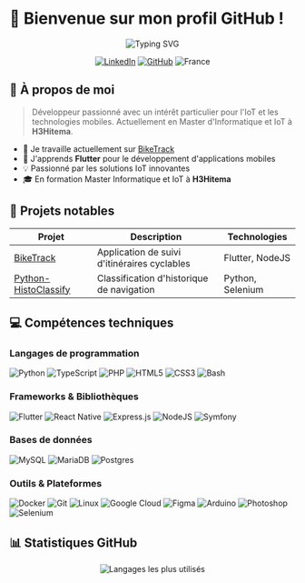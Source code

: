 # 👋 Bienvenue sur mon profil GitHub !

<div align="center">
  <img src="https://readme-typing-svg.herokuapp.com?font=Fira+Code&size=25&duration=3000&pause=1000&color=41B883&center=true&vCenter=true&width=435&lines=Je+suis+Ga%C3%ABtan+STYSKAL;D%C3%A9veloppeur+passionn%C3%A9" alt="Typing SVG" />
  
  <p>
    <a href="https://www.linkedin.com/in/gaetan-styskal/" target="_blank"><img alt="LinkedIn" src="https://img.shields.io/badge/linkedin-%230077B5.svg?&style=for-the-badge&logo=linkedin&logoColor=white" /></a>
    <a href="https://github.com/gaesty" target="_blank"><img alt="GitHub" src="https://img.shields.io/badge/github-%23121011.svg?&style=for-the-badge&logo=github&logoColor=white" /></a>
    <img alt="France" src="https://img.shields.io/badge/France-🇫🇷-blue?style=for-the-badge" />
  </p>
</div>

## 📌 À propos de moi

> Développeur passionné avec un intérêt particulier pour l'IoT et les technologies mobiles. Actuellement en Master d'Informatique et IoT à **H3Hitema**.

- 🔭 Je travaille actuellement sur [BikeTrack](https://github.com/gaesty/BikeTrack)
- 🌱 J'apprends **Flutter** pour le développement d'applications mobiles
- 💡 Passionné par les solutions IoT innovantes
- 🎓 En formation Master Informatique et IoT à **H3Hitema**

## 🚀 Projets notables

| Projet | Description | Technologies |
|--------|-------------|-------------|
| [BikeTrack](https://github.com/gaesty/BikeTrack) | Application de suivi d'itinéraires cyclables | Flutter, NodeJS |
| [Python-HistoClassify](https://github.com/gaesty/python-classify) | Classification d'historique de navigation | Python, Selenium |

## 💻 Compétences techniques

### Langages de programmation
![Python](https://img.shields.io/badge/python-3670A0?style=for-the-badge&logo=python&logoColor=ffdd54)
![TypeScript](https://img.shields.io/badge/typescript-%23007ACC.svg?style=for-the-badge&logo=typescript&logoColor=white)
![PHP](https://img.shields.io/badge/php-%23777BB4.svg?style=for-the-badge&logo=php&logoColor=white)
![HTML5](https://img.shields.io/badge/html5-%23E34F26.svg?style=for-the-badge&logo=html5&logoColor=white)
![CSS3](https://img.shields.io/badge/css3-%231572B6.svg?style=for-the-badge&logo=css3&logoColor=white)
![Bash](https://img.shields.io/badge/bash-%23121011.svg?style=for-the-badge&logo=gnu-bash&logoColor=white)

### Frameworks & Bibliothèques
![Flutter](https://img.shields.io/badge/Flutter-%2302569B.svg?style=for-the-badge&logo=Flutter&logoColor=white)
![React Native](https://img.shields.io/badge/react_native-%2320232a.svg?style=for-the-badge&logo=react&logoColor=%2361DAFB)
![Express.js](https://img.shields.io/badge/express.js-%23404d59.svg?style=for-the-badge&logo=express&logoColor=%2361DAFB)
![NodeJS](https://img.shields.io/badge/node.js-6DA55F?style=for-the-badge&logo=node.js&logoColor=white)
![Symfony](https://img.shields.io/badge/symfony-%23000000.svg?style=for-the-badge&logo=symfony&logoColor=white)

### Bases de données
![MySQL](https://img.shields.io/badge/mysql-%2300f.svg?style=for-the-badge&logo=mysql&logoColor=white)
![MariaDB](https://img.shields.io/badge/MariaDB-003545?style=for-the-badge&logo=mariadb&logoColor=white)
![Postgres](https://img.shields.io/badge/postgres-%23316192.svg?style=for-the-badge&logo=postgresql&logoColor=white)

### Outils & Plateformes
![Docker](https://img.shields.io/badge/docker-%230db7ed.svg?style=for-the-badge&logo=docker&logoColor=white)
![Git](https://img.shields.io/badge/git-%23F05033.svg?style=for-the-badge&logo=git&logoColor=white)
![Linux](https://img.shields.io/badge/Linux-FCC624?style=for-the-badge&logo=linux&logoColor=black)
![Google Cloud](https://img.shields.io/badge/GoogleCloud-%234285F4.svg?style=for-the-badge&logo=google-cloud&logoColor=white)
![Figma](https://img.shields.io/badge/figma-%23F24E1E.svg?style=for-the-badge&logo=figma&logoColor=white)
![Arduino](https://img.shields.io/badge/-Arduino-00979D?style=for-the-badge&logo=Arduino&logoColor=white)
![Photoshop](https://img.shields.io/badge/photoshop-%2331A8FF.svg?style=for-the-badge&logo=adobe%20photoshop&logoColor=white)
![Selenium](https://img.shields.io/badge/-selenium-%43B02A?style=for-the-badge&logo=selenium&logoColor=white)

## 📊 Statistiques GitHub

<div align="center">
  <img src="https://github-readme-stats.vercel.app/api/top-langs?username=gaesty&show_icons=true&locale=fr&layout=compact&theme=vue-dark" alt="Langages les plus utilisés" />
</div>
